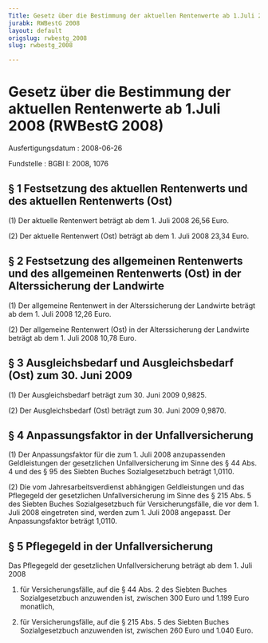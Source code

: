 ```yaml
---
Title: Gesetz über die Bestimmung der aktuellen Rentenwerte ab 1.Juli 2008
jurabk: RWBestG 2008
layout: default
origslug: rwbestg_2008
slug: rwbestg_2008

---
```


# Gesetz über die Bestimmung der aktuellen Rentenwerte ab 1.Juli 2008 (RWBestG 2008)

Ausfertigungsdatum
:   2008-06-26

Fundstelle
:   BGBl I: 2008, 1076


## § 1 Festsetzung des aktuellen Rentenwerts und des aktuellen Rentenwerts (Ost)

(1) Der aktuelle Rentenwert beträgt ab dem 1. Juli 2008 26,56 Euro.

(2) Der aktuelle Rentenwert (Ost) beträgt ab dem 1. Juli 2008 23,34 Euro.


## § 2 Festsetzung des allgemeinen Rentenwerts und des allgemeinen Rentenwerts (Ost) in der Alterssicherung der Landwirte

(1) Der allgemeine Rentenwert in der Alterssicherung der Landwirte beträgt ab dem 1. Juli 2008 12,26 Euro.

(2) Der allgemeine Rentenwert (Ost) in der Alterssicherung der Landwirte beträgt ab dem 1. Juli 2008 10,78 Euro.


## § 3 Ausgleichsbedarf und Ausgleichsbedarf (Ost) zum 30. Juni 2009

(1) Der Ausgleichsbedarf beträgt zum 30. Juni 2009 0,9825.

(2) Der Ausgleichsbedarf (Ost) beträgt zum 30. Juni 2009 0,9870.


## § 4 Anpassungsfaktor in der Unfallversicherung

(1) Der Anpassungsfaktor für die zum 1. Juli 2008 anzupassenden Geldleistungen der gesetzlichen Unfallversicherung im Sinne des § 44 Abs. 4 und des § 95 des Siebten Buches Sozialgesetzbuch beträgt 1,0110.

(2) Die vom Jahresarbeitsverdienst abhängigen Geldleistungen und das Pflegegeld der gesetzlichen Unfallversicherung im Sinne des § 215 Abs. 5 des Siebten Buches Sozialgesetzbuch für Versicherungsfälle, die vor dem 1. Juli 2008 eingetreten sind, werden zum 1. Juli 2008 angepasst. Der Anpassungsfaktor beträgt 1,0110.


## § 5 Pflegegeld in der Unfallversicherung

Das Pflegegeld der gesetzlichen Unfallversicherung beträgt ab dem 1. Juli 2008

1.  für Versicherungsfälle, auf die § 44 Abs. 2 des Siebten Buches Sozialgesetzbuch anzuwenden ist, zwischen 300 Euro und 1.199 Euro monatlich,


2.  für Versicherungsfälle, auf die § 215 Abs. 5 des Siebten Buches Sozialgesetzbuch anzuwenden ist, zwischen 260 Euro und 1.040 Euro.





